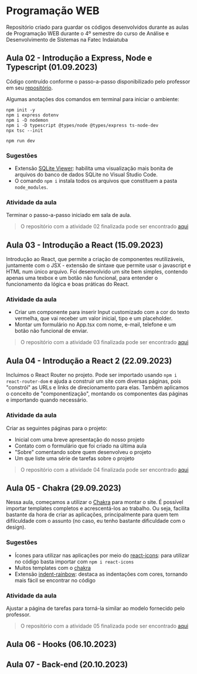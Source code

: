 # Programação WEB
Repositório criado para guardar os códigos desenvolvidos durante as aulas de Programação WEB durante o 4º semestre do curso de Análise e Desenvolvimento de Sistemas na Fatec Indaiatuba

## Aula 02 - Introdução a Express, Node e Typescript (01.09.2023)
Código contruído conforme o passo-a-passo disponibilizado pelo professor em seu [repositório](https://github.com/felipez3r0/workshop-node-ts-intro).

Algumas anotações  dos comandos em terminal para iniciar o ambiente:
```
npm init -y
npm i express dotenv
npm i -D nodemon
npm i -D typescript @types/node @types/express ts-node-dev
npx tsc --init

npm run dev
```
### Sugestões
- Extensão [SQLite Viewer](https://marketplace.visualstudio.com/items?itemName=qwtel.sqlite-viewer): habilita uma visualização mais bonita de arquivos do banco de dados SQLite no Visual Studio Code.
- O comando ```npm i``` instala todos os arquivos que constituem a pasta ```node_modules```.

### Atividade da aula
Terminar o passo-a-passo iniciado em sala de aula.
> O repositório com a atividade 02 finalizada pode ser encontrado [aqui](https://github.com/barbara-bruzon/introducao-express-node)


## Aula 03 - Introdução a React (15.09.2023)
Introdução ao React, que permite a criação de componentes reutilizáveis, juntamente com o JSX - extensão de sintaxe que permite usar o javascript e HTML num único arquivo.
Foi desenvolvido um site bem simples, contendo apenas uma texbox e um botão não funcional, para entender o funcionamento da lógica e boas práticas do React.

### Atividade da aula
- Criar um componente para inserir Input customizado com a cor do texto vermelha, que vai receber um valor inicial, tipo e um placeholder.
- Montar um formulário no App.tsx com nome, e-mail, telefone e um botão não funcional de enviar.
> O repositório com a atividade 03 finalizada pode ser encontrado [aqui](https://github.com/barbara-bruzon/intro-react)


## Aula 04 - Introdução a React 2 (22.09.2023)
Incluimos o React Router no projeto. Pode ser importado usando ```npm i react-router-dom``` e ajuda a construir um site com diversas páginas, pois "constrói" as URLs e links de direcionamento para elas. Também aplicamos o conceito de "componentização", montando os componentes das páginas e importando quando necessário.

### Atividade da aula
Criar as seguintes páginas para o projeto:
- Inicial com uma breve apresentação do nosso projeto
- Contato com o formulário que foi criado na última aula
- "Sobre" comentando sobre quem desenvolveu o projeto
- Um que liste uma série de tarefas sobre o projeto
> O repositório com a atividade 04 finalizada pode ser encontrado [aqui](https://github.com/barbara-bruzon/paginas-react)

## Aula 05 - Chakra (29.09.2023)
Nessa aula, começamos a utilizar o [Chakra](https://chakra-ui.com/) para montar o site. É possível importar templates completos e acrescentá-los ao trabalho. Ou seja, facilita bastante da hora de criar as aplicações, principalmente para quem tem difilculdade com o assunto (no caso, eu tenho bastante dificuldade com o design).

### Sugestões
- Ícones para utilizar nas aplicações por meio do [react-icons](https://react-icons.github.io/react-icons): para utilizar no código basta importar com ```npm i react-icons```
- Muitos templates com o [chakra](https://chakra-templates.dev/)
- Extensão [indent-rainbow](https://marketplace.visualstudio.com/items?itemName=oderwat.indent-rainbow): destaca as indentações com cores, tornando mais fácil se encontrar no código

### Atividade da aula
Ajustar a página de tarefas para torná-la similar ao modelo fornecido pelo professor.
> O repositório com a atividade 05 finalizada pode ser encontrado [aqui](https://github.com/barbara-bruzon/react-n-chakra)

## Aula 06 - Hooks (06.10.2023)

## Aula 07 - Back-end (20.10.2023)
